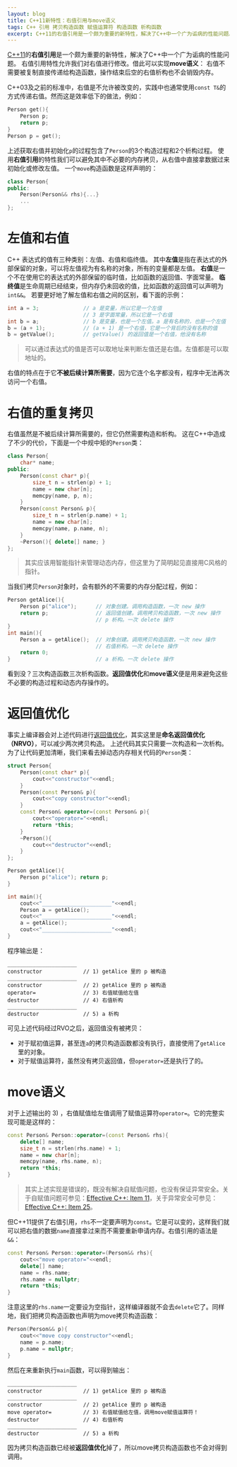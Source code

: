 ```yaml
---
layout: blog
title: C++11新特性：右值引用与move语义
tags: C++ 引用 拷贝构造函数 赋值运算符 构造函数 析构函数
excerpt: C++11的右值引用是一个颇为重要的新特性，解决了C++中一个广为诟病的性能问题。右值引用特性允许我们对右值进行修改。借此可以实现move语义：右值不需要被复制直接传递给构造函数，操作结束后空的右值析构也不会销毁内存。
---
```


[C++11][c11]的**右值引用**是一个颇为重要的新特性，解决了C++中一个广为诟病的性能问题。
右值引用特性允许我们对右值进行修改。借此可以实现**move语义**：
右值不需要被复制直接传递给构造函数，操作结束后空的右值析构也不会销毁内存。

C++03及之前的标准中，右值是不允许被改变的，实践中也通常使用`const T&`的方式传递右值。然而这是效率低下的做法，例如：

```cpp
Person get(){
    Person p;
    return p;
}
Person p = get();
```

上述获取右值并初始化`p`的过程包含了`Person`的3个构造过程和2个析构过程。
使用**右值引用**的特性我们可以避免其中不必要的内存拷贝，从右值中直接拿数据过来初始化或修改左值。
一个`move`构造函数是这样声明的：

```cpp
class Person{
public:
    Person(Person&& rhs){...}
    ...
};
```

<!--more-->

# 左值和右值

C++ 表达式的值有三种类别：左值、右值和临终值。
其中**左值**是指在表达式的外部保留的对象，可以将左值视为有名称的对象，所有的变量都是左值。
**右值**是一个不在使用它的表达式的外部保留的临时值，比如函数的返回值、字面常量。
**临终值**是生命周期已经结束，但内存仍未回收的值，比如函数的返回值可以声明为`int&&`。
若要更好地了解左值和右值之间的区别，看下面的示例：

```cpp
int a = 3;              // a 是变量，所以它是一个左值
                        // 3 是字面常量，所以它是一个右值
int b = a;              // b 是变量，也是一个左值。a 是有名称的，也是一个左值
b = (a + 1);            // (a + 1) 是一个右值，它是一个背后的没有名称的值
b = getValue();         // getValue() 的返回值是一个右值，他没有名称
```

> 可以通过表达式的值是否可以取地址来判断左值还是右值。左值都是可以取地址的。

右值的特点在于它**不被后续计算所需要**，因为它连个名字都没有，程序中无法再次访问一个右值。

# 右值的重复拷贝

右值虽然是不被后续计算所需要的，但它仍然需要构造和析构。
这在C++中造成了不少的代价，下面是一个中规中矩的`Person`类：

```cpp
class Person{
    char* name;
public:
    Person(const char* p){
        size_t n = strlen(p) + 1;
        name = new char[n];
        memcpy(name, p, n);
    }
    Person(const Person& p){
        size_t n = strlen(p.name) + 1;
        name = new char[n];
        memcpy(name, p.name, n);
    }
    ~Person(){ delete[] name; }
};
```

> 其实应该用智能指针来管理动态内存，但这里为了简明起见直接用C风格的指针。

当我们拷贝`Person`对象时，会有额外的不需要的内存分配过程，例如：

```cpp
Person getAlice(){
    Person p("alice");      // 对象创建。调用构造函数，一次 new 操作
    return p;               // 返回值创建。调用拷贝构造函数，一次 new 操作
                            // p 析构。一次 delete 操作
}
int main(){
    Person a = getAlice();  // 对象创建。调用拷贝构造函数，一次 new 操作
                            // 右值析构。一次 delete 操作
    return 0;
}                           // a 析构。一次 delete 操作
```

看到没？三次构造函数三次析构函数。**返回值优化**和**move语义**便是用来避免这些不必要的构造过程和动态内存操作的。

# 返回值优化

事实上编译器会对上述代码进行[返回值优化][rvo]，其实这里是**命名返回值优化（NRVO）**，可以减少两次拷贝构造。
上述代码其实只需要一次构造和一次析构。为了让代码更加清晰，我们来看去掉动态内存相关代码的`Person`类：

```cpp
struct Person{
    Person(const char* p){
        cout<<"constructor"<<endl;
    }
    Person(const Person& p){
        cout<<"copy constructor"<<endl;
    }
    const Person& operator=(const Person& p){
        cout<<"operator="<<endl;
        return *this;
    }
    ~Person(){
        cout<<"destructor"<<endl;
    }
};

Person getAlice(){
    Person p("alice"); return p;
}

int main(){
    cout<<"______________________"<<endl;
    Person a = getAlice();
    cout<<"______________________"<<endl;
    a = getAlice();
    cout<<"______________________"<<endl;
}
```

程序输出是：

```
______________________
constructor             // 1) getAlice 里的 p 被构造
______________________
constructor             // 2) getAlice 里的 p 被构造
operator=               // 3) 右值赋值给左值
destructor              // 4) 右值析构
______________________
destructor              // 5) a 析构
```

可见上述代码经过RVO之后，返回值没有被拷贝：

* 对于赋初值运算，甚至连`a`的拷贝构造函数都没有执行，直接使用了`getAlice`里的对象。
* 对于赋值运算符，虽然没有拷贝返回值，但`operator=`还是执行了的。


# move语义

对于上述输出的 3) ，右值赋值给左值调用了赋值运算符`operator=`。它的完整实现可能是这样的：

```cpp
const Person& Person::operator=(const Person& rhs){
    delete[] name;
    size_t n = strlen(rhs.name) + 1;
    name = new char[n];
    memcpy(name, rhs.name, n);
    return *this;
}
```

> 其实上述实现是错误的，既没有解决自赋值问题，也没有保证异常安全。关于自赋值问题可参见：[Effective C++: Item 11][item11]，关于异常安全可参见：[Effective C++: Item 25][item25]。

但C++11提供了右值引用，`rhs`不一定要声明为`const`。它是可以变的，这样我们就可以把右值的数据`name`直接拿过来而不需要重新申请内存。右值引用的语法是`&&`：

```cpp
const Person& Person::operator=(Person&& rhs){
    cout<<"move operator="<<endl;
    delete[] name;
    name = rhs.name;
    rhs.name = nullptr;
    return *this;
}
```

注意这里的`rhs.name`一定要设为空指针，这样编译器就不会去`delete`它了。同样地，我们把拷贝构造函数也声明为move拷贝构造函数：

```cpp
Person(Person&& p){
    cout<<"move copy constructor"<<endl;
    name = p.name;
    p.name = nullptr;
}
```

然后在来重新执行`main`函数，可以得到输出：

```
______________________
constructor             // 1) getAlice 里的 p 被构造
______________________
constructor             // 2) getAlice 里的 p 被构造
move operator=          // 3) 右值赋值给左值，调用move赋值运算符！
destructor              // 4) 右值析构
______________________
destructor              // 5) a 析构
```


因为拷贝构造函数已经被**返回值优化**掉了，所以move拷贝构造函数也不会对得到调用。

[c11]: https://zh.wikipedia.org/wiki/C%2B%2B11
[rvo]: https://zh.wikipedia.org/wiki/%E8%BF%94%E5%9B%9E%E5%80%BC%E4%BC%98%E5%8C%96
[item11]: /2015/07/30/effective-cpp-11.html
[item25]: /2015/08/23/effective-cpp-25.html
